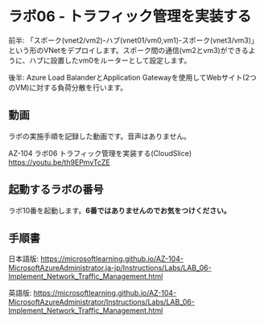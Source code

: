 # ラボ06 - トラフィック管理を実装する

前半: 「スポーク(vnet2/vm2)-ハブ(vnet01/vm0,vm1)-スポーク(vnet3/vm3)」という形のVNetをデプロイします。スポーク間の通信(vm2とvm3)ができるように、ハブに設置したvm0をルーターとして設定します。

後半: Azure Load BalanderとApplication Gatewayを使用してWebサイト(2つのVM)に対する負荷分散を行います。

## 動画

ラボの実施手順を記録した動画です。音声はありません。

AZ-104 ラボ06 トラフィック管理を実装する(CloudSlice)
https://youtu.be/th9EPmvTcZE

## 起動するラボの番号

ラボ10番を起動します。**6番ではありませんのでお気をつけください。**

## 手順書

日本語版:
https://microsoftlearning.github.io/AZ-104-MicrosoftAzureAdministrator.ja-jp/Instructions/Labs/LAB_06-Implement_Network_Traffic_Management.html

英語版:
https://microsoftlearning.github.io/AZ-104-MicrosoftAzureAdministrator/Instructions/Labs/LAB_06-Implement_Network_Traffic_Management.html
